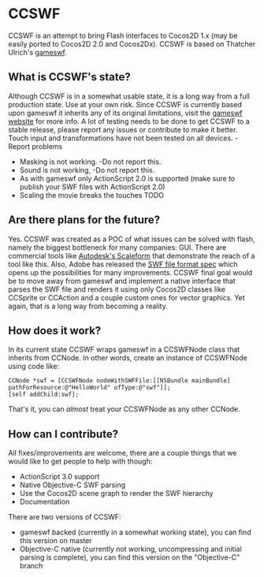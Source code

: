 CCSWF
=====
CCSWF is an attempt to bring Flash interfaces to Cocos2D 1.x (may be easily ported to Cocos2D 2.0 and Cocos2Dx). CCSWF is based on Thatcher Ulrich's [gameswf][1].

What is CCSWF's state?
----------------------
Although CCSWF is in a somewhat usable state, it is a long way from a full production state. Use at your own risk. Since CCSWF is currently based upon gameswf it inherits any of its original limitations, visit the [gameswf website][1] for more info. A lot of testing needs to be done to get CCSWF to a stable release, please report any issues or contribute to make it better.
Touch input and transformations have not been tested on all devices. -Report problems

* Masking is not working. -Do not report this.
* Sound is not working, -Do not report this.
* As with gameswf only ActionScript 2.0 is supported (make sure to publish your SWF files with ActionScript 2.0)
* Scaling the movie breaks the touches TODO

Are there plans for the future?
-------------------------------
Yes. CCSWF was created as a POC of what issues can be solved with flash, namely the biggest bottleneck for many companies: GUI. There are commercial tools like [Autodesk's Scaleform][2] that demonstrate the reach of a tool like this. Also, Adobe has released the [SWF file format spec][3] which opens up the possibilities for many improvements.
CCSWF final goal would be to move away from gameswf and implement a native interface that parses the SWF file and renders it using only Cocos2D classes like CCSprite or CCAction and a couple custom ones for vector graphics. Yet again, that is a long way from becoming a reality.

How does it work?
-----------------
In its current state CCSWF wraps gameswf in a CCSWFNode class that inherits from CCNode. In other words, create an instance of CCSWFNode using code like:

	CCNode *swf = [CCSWFNode nodeWithSWFFile:[[NSBundle mainBundle] pathForResource:@"HelloWorld" ofType:@"swf"]];
	[self addChild:swf];

That's it, you can *almost* treat your CCSWFNode as any other CCNode.

How can I contribute?
---------------------
All fixes/improvements are welcome, there are a couple things that we would like to get people to help with though:

   * ActionScript 3.0 support
   * Native Objective-C SWF parsing
   * Use the Cocos2D scene graph to render the SWF hierarchy
   * Documentation

There are two versions of CCSWF:

   * gameswf backed (currently in a somewhat working state), you can find this version on master
   * Objective-C native (currently not working, uncompressing and initial parsing is complete), you can find this version on the "Objective-C" branch
	



[1]: http://tulrich.com/textweb.pl?path=geekstuff/gameswf.txt "gameswf"
[2]: http://gameware.autodesk.com/scaleform "Autodesk Scaleform"
[3]: http://www.adobe.com/devnet/swf.html "Adobe Devnet - SWF"
